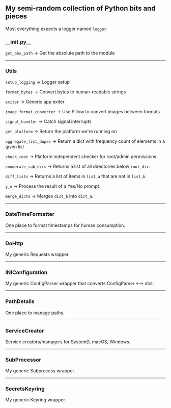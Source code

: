 ## My semi-random collection of Python bits and pieces
Most everything expects a logger named `logger`.

### \_\_init.py\_\_ 
```get_abs_path``` -> Get the absolute path to the module
___
### Utils 
```setup_logging``` -> Logger setup

```format_bytes``` -> Convert bytes to human-readable strings

```exiter``` -> Generic app exiter

```image_format_converter``` -> Use Pillow to convert images between formats

```signal_handler``` -> Catch signal interrupts

```get_platform``` -> Return the platform we're running on

```aggregate_list_dupes``` -> Return a dict with frequency count of elements in a given list

```check_root``` -> Platform independent checker for root/admin permissions. 

```enumerate_sub_dirs``` -> Returns a list of all directories below `root_dir`.

```diff_lists``` -> Returns a list of items in `list_a` that are not in `list_b`.

```y_n``` -> Process the result of a Yes/No prompt.

```merge_dicts``` -> Merges `dict_b` into `dict_a`.

---
### DateTimeFormatter
One place to format timestamps for human consumption.
___
### DoHttp
My generic Requests wrapper.
___
### INIConfiguration
My generic ConfigParser wrapper that converts ConfigParser <--> dict.
___
### PathDetails
One place to manage paths.
___
### ServiceCreator
Service creators/managers for SystemD, macOS, Windows.
___
### SubProcessor
My generic Subprocess wrapper.
___
### SecretsKeyring
My generic Keyring wrapper.
